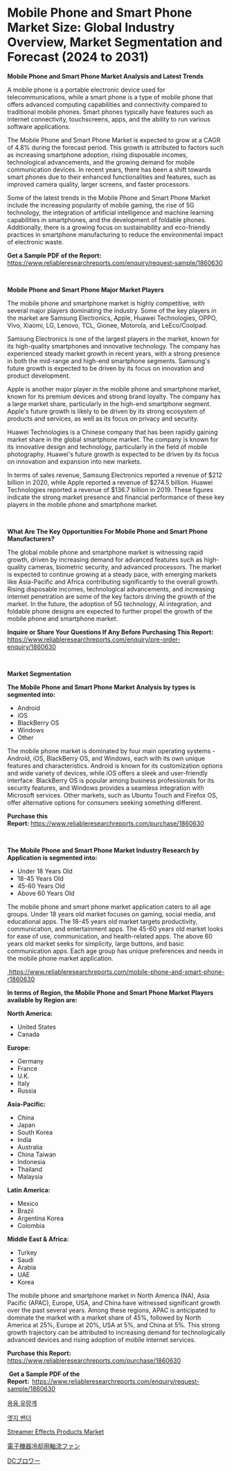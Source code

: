 <p><h1>Mobile Phone and Smart Phone Market Size: Global Industry Overview, Market Segmentation and Forecast (2024 to 2031)</h1></p><p><strong>Mobile Phone and Smart Phone Market Analysis and Latest Trends</strong></p>
<p><p>A mobile phone is a portable electronic device used for telecommunications, while a smart phone is a type of mobile phone that offers advanced computing capabilities and connectivity compared to traditional mobile phones. Smart phones typically have features such as internet connectivity, touchscreens, apps, and the ability to run various software applications.</p><p>The Mobile Phone and Smart Phone Market is expected to grow at a CAGR of 4.8% during the forecast period. This growth is attributed to factors such as increasing smartphone adoption, rising disposable incomes, technological advancements, and the growing demand for mobile communication devices. In recent years, there has been a shift towards smart phones due to their enhanced functionalities and features, such as improved camera quality, larger screens, and faster processors.</p><p>Some of the latest trends in the Mobile Phone and Smart Phone Market include the increasing popularity of mobile gaming, the rise of 5G technology, the integration of artificial intelligence and machine learning capabilities in smartphones, and the development of foldable phones. Additionally, there is a growing focus on sustainability and eco-friendly practices in smartphone manufacturing to reduce the environmental impact of electronic waste.</p></p>
<p><strong>Get a Sample PDF of the Report:&nbsp;</strong> <a href="https://www.reliableresearchreports.com/enquiry/request-sample/1860630">https://www.reliableresearchreports.com/enquiry/request-sample/1860630</a></p>
<p>&nbsp;</p>
<p><strong>Mobile Phone and Smart Phone Major Market Players</strong></p>
<p><p>The mobile phone and smartphone market is highly competitive, with several major players dominating the industry. Some of the key players in the market are Samsung Electronics, Apple, Huawei Technologies, OPPO, Vivo, Xiaomi, LG, Lenovo, TCL, Gionee, Motorola, and LeEco/Coolpad.</p><p>Samsung Electronics is one of the largest players in the market, known for its high-quality smartphones and innovative technology. The company has experienced steady market growth in recent years, with a strong presence in both the mid-range and high-end smartphone segments. Samsung's future growth is expected to be driven by its focus on innovation and product development.</p><p>Apple is another major player in the mobile phone and smartphone market, known for its premium devices and strong brand loyalty. The company has a large market share, particularly in the high-end smartphone segment. Apple's future growth is likely to be driven by its strong ecosystem of products and services, as well as its focus on privacy and security.</p><p>Huawei Technologies is a Chinese company that has been rapidly gaining market share in the global smartphone market. The company is known for its innovative design and technology, particularly in the field of mobile photography. Huawei's future growth is expected to be driven by its focus on innovation and expansion into new markets.</p><p>In terms of sales revenue, Samsung Electronics reported a revenue of $212 billion in 2020, while Apple reported a revenue of $274.5 billion. Huawei Technologies reported a revenue of $136.7 billion in 2019. These figures indicate the strong market presence and financial performance of these key players in the mobile phone and smartphone market.</p></p>
<p>&nbsp;</p>
<p><strong>What Are The Key Opportunities For Mobile Phone and Smart Phone Manufacturers?</strong></p>
<p><p>The global mobile phone and smartphone market is witnessing rapid growth, driven by increasing demand for advanced features such as high-quality cameras, biometric security, and advanced processors. The market is expected to continue growing at a steady pace, with emerging markets like Asia-Pacific and Africa contributing significantly to the overall growth. Rising disposable incomes, technological advancements, and increasing internet penetration are some of the key factors driving the growth of the market. In the future, the adoption of 5G technology, AI integration, and foldable phone designs are expected to further propel the growth of the mobile phone and smartphone market.</p></p>
<p><strong>Inquire or Share Your Questions If Any Before Purchasing This Report:</strong> <a href="https://www.reliableresearchreports.com/enquiry/pre-order-enquiry/1860630">https://www.reliableresearchreports.com/enquiry/pre-order-enquiry/1860630</a></p>
<p>&nbsp;</p>
<p><strong>Market Segmentation</strong></p>
<p><strong>The Mobile Phone and Smart Phone Market Analysis by types is segmented into:</strong></p>
<p><ul><li>Android</li><li>iOS</li><li>BlackBerry OS</li><li>Windows</li><li>Other</li></ul></p>
<p><p>The mobile phone market is dominated by four main operating systems - Android, iOS, BlackBerry OS, and Windows, each with its own unique features and characteristics. Android is known for its customization options and wide variety of devices, while iOS offers a sleek and user-friendly interface. BlackBerry OS is popular among business professionals for its security features, and Windows provides a seamless integration with Microsoft services. Other markets, such as Ubuntu Touch and Firefox OS, offer alternative options for consumers seeking something different.</p></p>
<p><strong>Purchase this Report:&nbsp;</strong><a href="https://www.reliableresearchreports.com/purchase/1860630">https://www.reliableresearchreports.com/purchase/1860630</a></p>
<p>&nbsp;</p>
<p><strong>The Mobile Phone and Smart Phone Market Industry Research by Application is segmented into:</strong></p>
<p><ul><li>Under 18 Years Old</li><li>18-45 Years Old</li><li>45-60 Years Old</li><li>Above 60 Years Old</li></ul></p>
<p><p>The mobile phone and smart phone market application caters to all age groups. Under 18 years old market focuses on gaming, social media, and educational apps. The 18-45 years old market targets productivity, communication, and entertainment apps. The 45-60 years old market looks for ease of use, communication, and health-related apps. The above 60 years old market seeks for simplicity, large buttons, and basic communication apps. Each age group has unique preferences and needs in the mobile phone market application.</p></p>
<p><a href="https://www.reliableresearchreports.com/mobile-phone-and-smart-phone-r1860630">&nbsp;https://www.reliableresearchreports.com/mobile-phone-and-smart-phone-r1860630</a></p>
<p><strong>In terms of Region, the Mobile Phone and Smart Phone Market Players available by Region are:</strong></p>
<p>
    <p> <strong> North America: </strong>
        <ul>
            <li>United States</li>
            <li>Canada</li>
        </ul>
        </p> 
    <p> <strong> Europe: </strong>
        <ul>
            <li>Germany</li>
            <li>France</li>
            <li>U.K.</li>
            <li>Italy</li>
            <li>Russia</li>
        </ul>
        </p> 
    <p> <strong> Asia-Pacific: </strong>
        <ul>
            <li>China</li>
            <li>Japan</li>
            <li>South Korea</li>
            <li>India</li>
            <li>Australia</li>
            <li>China Taiwan</li>
            <li>Indonesia</li>
            <li>Thailand</li>
            <li>Malaysia</li>
        </ul>
        </p> 
    <p> <strong> Latin America: </strong>
        <ul>
            <li>Mexico</li>
            <li>Brazil</li>
            <li>Argentina Korea</li>
            <li>Colombia</li>
        </ul>
        </p> 
    <p> <strong> Middle East & Africa: </strong>
        <ul>
            <li>Turkey</li>
            <li>Saudi</li>
            <li>Arabia</li>
            <li>UAE</li>
            <li>Korea</li>
        </ul>
    </p>
    </p>
<p><p>The mobile phone and smartphone market in North America (NA), Asia Pacific (APAC), Europe, USA, and China have witnessed significant growth over the past several years. Among these regions, APAC is anticipated to dominate the market with a market share of 45%, followed by North America at 25%, Europe at 20%, USA at 5%, and China at 5%. This strong growth trajectory can be attributed to increasing demand for technologically advanced devices and rising adoption of mobile internet services.</p></p>
<p><strong>Purchase this Report: </strong><a href="https://www.reliableresearchreports.com/purchase/1860630">https://www.reliableresearchreports.com/purchase/1860630</a></p>
<p>&nbsp;<strong>Get a Sample PDF of the Report:&nbsp;&nbsp;</strong><a href="https://www.reliableresearchreports.com/enquiry/request-sample/1860630">https://www.reliableresearchreports.com/enquiry/request-sample/1860630</a></p>
<p><strong></strong></p>
<p><p><a href="https://github.com/vskv4779xr1/Market-Research-Report-List-2/blob/main/4708570156497.md">용융 유량계</a></p><p><a href="https://github.com/CliftonFisher9067/Market-Research-Report-List-2/blob/main/9140188156498.md">엣지 밴더</a></p><p><a href="https://github.com/alwa8650/Market-Research-Report-List-1/blob/main/streamer-effects-products-market.md">Streamer Effects Products Market</a></p><p><a href="https://github.com/JessKilback/Market-Research-Report-List-1/blob/main/9217115147371.md">電子機器冷却用軸流ファン</a></p><p><a href="https://github.com/BoydYundt1/Market-Research-Report-List-1/blob/main/9801370147370.md">DCブロワー</a></p></p>